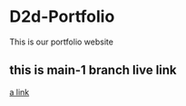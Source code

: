 # D2d-Portfolio
This is our portfolio website

## this is main-1 branch live link
[a link](https://peaceful-noether-578f55.netlify.app/)
